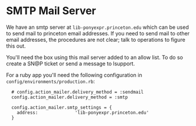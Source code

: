 # SMTP Mail Server

We have an smtp server at `lib-ponyexpr.princeton.edu` which can be used to send mail to princeton email addresses. If you need to send mail to other email addresses, the procedures are not clear; talk to operations to figure this out.

You'll need the box using this mail server added to an allow list. To do so create a SN@P ticket or send a message to lsupport.

For a ruby app you'll need the following configuration in `config/environments/production.rb`:

```
  # config.action_mailer.delivery_method = :sendmail
  config.action_mailer.delivery_method = :smtp

  config.action_mailer.smtp_settings = {
    address:              'lib-ponyexpr.princeton.edu'
  }
```
